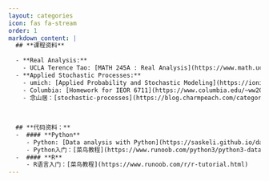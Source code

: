 ```yaml
---
layout: categories
icon: fas fa-stream
order: 1
markdown_content: |
  ## **课程资料**
  
  - **Real Analysis:**
    - UCLA Terence Tao: [MATH 245A : Real Analysis](https://www.math.ucla.edu/~tao/245a.1.10f/)
  - **Applied Stochastic Processes:**
    - umich: [Applied Probability and Stochastic Modeling](https://ionides.github.io/620/)
    - Columbia: [Homework for IEOR 6711](https://www.columbia.edu/~ww2040/6711F13/homework6711.html)
    - 念山居：[stochastic-processes](https://blog.charmpeach.com/category/stochastic-processes/)
  
  
  
  ## **代码资料：**
  -  #### **Python**
     - Python: [Data analysis with Python](https://saskeli.github.io/data-analysis-with-python-summer-2019/)
     - Python入门：[菜鸟教程](https://www.runoob.com/python3/python3-data-type.html)
  -  #### **R**
     - R语言入门：[菜鸟教程](https://www.runoob.com/r/r-tutorial.html)
---
```


